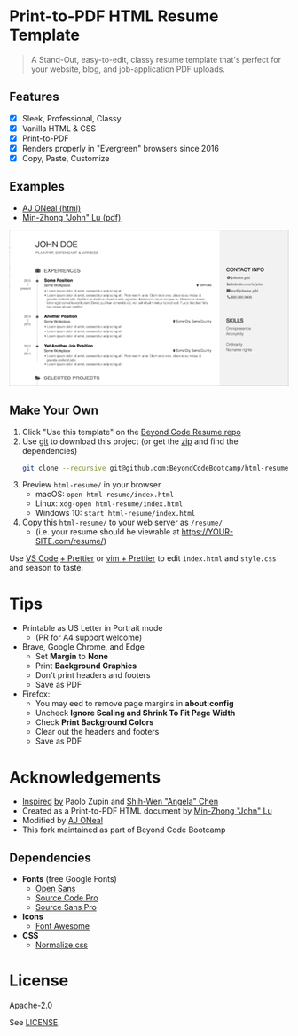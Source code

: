 # Print-to-PDF HTML Resume Template

> A Stand-Out, easy-to-edit, classy resume template that's perfect for your website, blog, and job-application PDF uploads.

## Features

- [x] Sleek, Professional, Classy
- [x] Vanilla HTML & CSS
- [x] Print-to-PDF
- [x] Renders properly in "Evergreen" browsers since 2016
- [x] Copy, Paste, Customize

## Examples

- [AJ ONeal (html)](https://coolaj86.com/resume/)
- [Min-Zhong "John" Lu (pdf)](https://mnjul.net/cv/resume.pdf)

[![](/examples/john-doe-resume-preview.png)](/examples/john-doe-resume.png)

## Make Your Own

1. Click "Use this template" on the [Beyond Code Resume repo](https://github.com/BeyondCodeBootcamp/html-resume)
2. Use [git](https://webinstall.dev/git/) to download this project (or get the [zip](https://github.com/BeyondCodeBootcamp/html-resume/archive/refs/heads/main.zip) and find the dependencies)
   ```bash
   git clone --recursive git@github.com:BeyondCodeBootcamp/html-resume.git
   ```
3. Preview `html-resume/` in your browser
   - macOS: `open html-resume/index.html`
   - Linux: `xdg-open html-resume/index.html`
   - Windows 10: `start html-resume/index.html`
4. Copy this `html-resume/` to your web server as `/resume/`
   - (i.e. your resume should be viewable at https://YOUR-SITE.com/resume/)

Use [VS Code](https://code.visualstudio.com) [+ Prettier](https://marketplace.visualstudio.com/items?itemName=esbenp.prettier-vscode)
or [vim + Prettier](https://webinstall.dev/vim-essential)
to edit `index.html` and `style.css` and season to taste.

# Tips

- Printable as US Letter in Portrait mode
  - (PR for A4 support welcome)
- Brave, Google Chrome, and Edge
  - Set **Margin** to **None**
  - Print **Background Graphics**
  - Don't print headers and footers
  - Save as PDF
- Firefox:
  - You may eed to remove page margins in **about:config**
  - Uncheck **Ignore Scaling and Shrink To Fit Page Width**
  - Check **Print Background Colors**
  - Clear out the headers and footers
  - Save as PDF

# Acknowledgements

- [Inspired](https://blogs.purincess.tw/matrixblog/2016/04/typesetting-resume-with-html-and-css/) [by](https://github.com/mnjul/html-resume) Paolo Zupin and [Shih-Wen "Angela" Chen](https://angelachen.design/2014/resume.pdf)
- Created as a Print-to-PDF HTML document by [Min-Zhong "John" Lu](https://mnjul.net/cv/resume.pdf)
- Modified by [AJ ONeal](https://coolaj86.com/resume/)
- This fork maintained as part of Beyond Code Bootcamp

## Dependencies

- **Fonts** (free Google Fonts)
  - [Open Sans](https://www.google.com/fonts/specimen/Open+Sans)
  - [Source Code Pro](https://fonts.google.com/specimen/Source+Code+Pro)
  - [Source Sans Pro](https://www.google.com/fonts/specimen/Source+Sans+Pro)
- **Icons**
  - [Font Awesome](https://fortawesome.github.io/Font-Awesome/)
- **CSS**
  - [Normalize.css](https://necolas.github.io/normalize.css/)

# License

Apache-2.0

See [LICENSE](/LICENSE).
